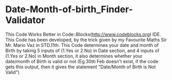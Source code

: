 # Date-Month-of-birth_Finder-Validator
This Code Works Better in Code::Blocks(http://www.codeblocks.org) IDE.
This Code has been developed, by the trick given by my Favourite Maths Sir Mr. Mario Vaz in STD.11th. 
This Code determines your date and month of Birth by taking 5 inputs of (1.Yes or 2.No) in Date section, and 4 inputs of (1.Yes or 2.No) in Month section, it also determines whether your date/month of Birth is valid or not (Eg.30th Feb doesn't exist, if the code gets this output, then it gives the statement "Date/Month of Birth is Not Valid")
